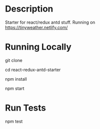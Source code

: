 # Description

Starter for react/redux antd stuff. Running on https://tinyweather.netlify.com/

# Running Locally

git clone

cd react-redux-antd-starter

npm install

npm start

# Run Tests

npm test
